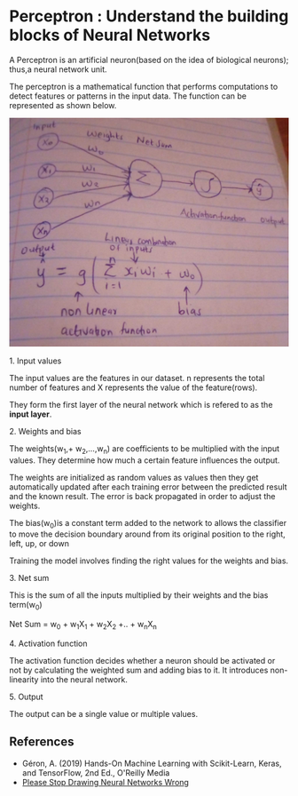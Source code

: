 # Perceptron : Understand the building blocks of Neural Networks

A Perceptron is an artificial neuron(based on the idea of biological neurons); thus,a neural network unit. 

The perceptron is a mathematical function that performs computations to detect features or patterns in the input data.
The function can be represented as shown below.

![Weights and Biases](.\perceptron.jpg)

1\.  Input values

The input values are the features in our dataset. n represents the total number of features and X represents the value of the feature(rows).

They form the first layer of the neural network which is refered to as the **input layer**.

2\. Weights and bias

The weights(w<sub>1</sub>,+ w<sub>2</sub>,...,w<sub>n</sub>) are coefficients to be multiplied with the input values. They determine how much a certain feature influences the output.

The weights are initialized as random values as values then they get automatically updated after each training error between the predicted result and the known result. The error is back propagated in order to adjust the weights.

The bias(w<sub>0</sub>)is a constant term added to the network to allows the classifier to move the decision boundary around from its original position to the right, left, up, or down

Training the model involves finding the right values for the weights and bias.

3\. Net sum 

This is the sum of all the inputs multiplied by their weights and the bias term(w<sub>0</sub>)

Net Sum = w<sub>0</sub> + w<sub>1</sub>X<sub>1</sub> + w<sub>2</sub>X<sub>2</sub> +.. + w<sub>n</sub>X<sub>n</sub>

4\. Activation function

The activation function decides whether a neuron should be activated or not by calculating the weighted sum and adding bias to it. It introduces non-linearity into the neural network.

5\. Output

The output can be a single value or multiple values.

## References
- Géron, A. (2019) Hands-On Machine Learning with Scikit-Learn, Keras, and TensorFlow, 2nd Ed., O'Reilly Media
- [Please Stop Drawing Neural Networks Wrong](https://towardsdatascience.com/please-stop-drawing-neural-networks-wrong-ffd02b67ad77)
